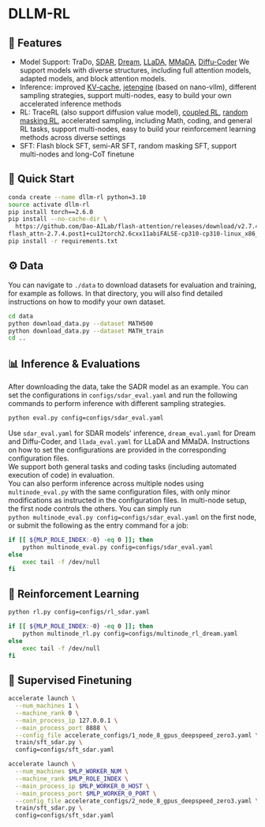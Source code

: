 # DLLM-RL


## 🌱 Features 

- Model Support: TraDo, [SDAR](https://github.com/JetAstra/SDAR), [Dream](https://github.com/DreamLM/Dream), [LLaDA](https://github.com/ML-GSAI/LLaDA), [MMaDA](https://github.com/Gen-Verse/MMaDA), [Diffu-Coder](https://github.com/apple/ml-diffucoder) We support models with diverse structures, including full attention models, adapted models, and block attention models.
- Inference: improved [KV-cache](https://github.com/NVlabs/Fast-dLLM/tree/main), [jetengine](https://github.com/Labman42/JetEngine/tree/0ddc55ad3fb712b6374515b78d656f420e1a7243) (based on nano-vllm), different sampling strategies, support multi-nodes, easy to build your own accelerated inference methods
- RL: TraceRL (also support diffusion value model), [coupled RL](https://github.com/apple/ml-diffucoder), [random masking RL](https://github.com/Gen-Verse/MMaDA), accelerated sampling, including Math, coding, and general RL tasks, support multi-nodes, easy to build your reinforcement learning methods across diverse settings
- SFT: Flash block SFT, semi-AR SFT, random masking SFT, support multi-nodes and long-CoT finetune


## 🚀 Quick Start


```bash
conda create --name dllm-rl python=3.10
source activate dllm-rl
pip install torch==2.6.0
pip install --no-cache-dir \
  https://github.com/Dao-AILab/flash-attention/releases/download/v2.7.4.post1/\
flash_attn-2.7.4.post1+cu12torch2.6cxx11abiFALSE-cp310-cp310-linux_x86_64.whl
pip install -r requirements.txt
```


## ⚙️ Data

You can navigate to `./data` to download datasets for evaluation and training, for example as follows. In that directory, you will also find detailed instructions on how to modify your own dataset.
```bash
cd data
python download_data.py --dataset MATH500
python download_data.py --dataset MATH_train
cd ..
```



## 📊 Inference & Evaluations

After downloading the data, take the SADR model as an example. You can set the configurations in `configs/sdar_eval.yaml` and run the following commands to perform inference with different sampling strategies.
```bash
python eval.py config=configs/sdar_eval.yaml
```
Use `sdar_eval.yaml` for SDAR models' inference, `dream_eval.yaml` for Dream and Diffu-Coder, and `llada_eval.yaml` for LLaDA and MMaDA. Instructions on how to set the configurations are provided in the corresponding configuration files.  
We support both general tasks and coding tasks (including automated execution of code) in evaluation.  
You can also perform inference across multiple nodes using `multinode_eval.py` with the same configuration files, with only minor modifications as instructed in the configuration files.
In multi-node setup, the first node controls the others. You can simply run  
`python multinode_eval.py config=configs/sdar_eval.yaml` on the first node, or submit the following as the entry command for a job:

```bash
if [[ ${MLP_ROLE_INDEX:-0} -eq 0 ]]; then   
    python multinode_eval.py config=configs/sdar_eval.yaml
else
    exec tail -f /dev/null
fi
```


## 🔧 Reinforcement Learning
```bash
python rl.py config=configs/rl_sdar.yaml
```

```bash
if [[ ${MLP_ROLE_INDEX:-0} -eq 0 ]]; then   
    python multinode_rl.py config=configs/multinode_rl_dream.yaml
else
    exec tail -f /dev/null
fi
```

## 🔧 Supervised Finetuning

```bash
accelerate launch \
  --num_machines 1 \
  --machine_rank 0 \
  --main_process_ip 127.0.0.1 \
  --main_process_port 8888 \
  --config_file accelerate_configs/1_node_8_gpus_deepspeed_zero3.yaml \
  train/sft_sdar.py \
  config=configs/sft_sdar.yaml
```


```bash
accelerate launch \
  --num_machines $MLP_WORKER_NUM \
  --machine_rank $MLP_ROLE_INDEX \
  --main_process_ip $MLP_WORKER_0_HOST \
  --main_process_port $MLP_WORKER_0_PORT \
  --config_file accelerate_configs/2_node_8_gpus_deepspeed_zero3.yaml \
  train/sft_sdar.py \
  config=configs/sft_sdar.yaml
```




